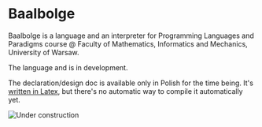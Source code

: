# Baalbolge

Baalbolge is a language and an interpreter for Programming Languages and Paradigms course @ Faculty of Mathematics, Informatics and Mechanics, University of Warsaw.

The language and is in development.

The declaration/design doc is available only in Polish for the time being. It's [written in Latex](docs/design_doc_pl.tex), but there's no automatic way to compile it automatically yet.

![Under construction](https://upload.wikimedia.org/wikipedia/commons/d/d9/Under_construction_animated.gif)
